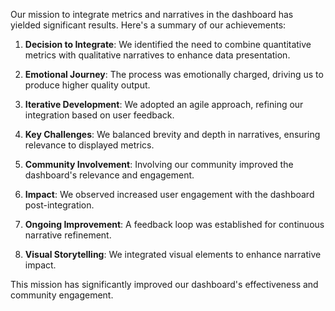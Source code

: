 

Our mission to integrate metrics and narratives in the dashboard has yielded significant results. Here's a summary of our achievements:

1. **Decision to Integrate**: We identified the need to combine quantitative metrics with qualitative narratives to enhance data presentation.

2. **Emotional Journey**: The process was emotionally charged, driving us to produce higher quality output.

3. **Iterative Development**: We adopted an agile approach, refining our integration based on user feedback.

4. **Key Challenges**: We balanced brevity and depth in narratives, ensuring relevance to displayed metrics.

5. **Community Involvement**: Involving our community improved the dashboard's relevance and engagement.

6. **Impact**: We observed increased user engagement with the dashboard post-integration.

7. **Ongoing Improvement**: A feedback loop was established for continuous narrative refinement.

8. **Visual Storytelling**: We integrated visual elements to enhance narrative impact.

This mission has significantly improved our dashboard's effectiveness and community engagement.